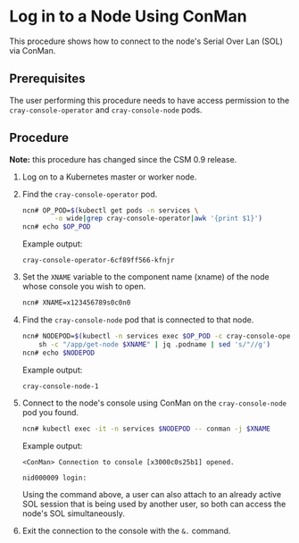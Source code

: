 # Log in to a Node Using ConMan

This procedure shows how to connect to the node's Serial Over Lan (SOL) via ConMan.

## Prerequisites

The user performing this procedure needs to have access permission to the `cray-console-operator` and `cray-console-node` pods.

## Procedure

**Note:** this procedure has changed since the CSM 0.9 release.

1. Log on to a Kubernetes master or worker node.

1. Find the `cray-console-operator` pod.

    ```bash
    ncn# OP_POD=$(kubectl get pods -n services \
            -o wide|grep cray-console-operator|awk '{print $1}')
    ncn# echo $OP_POD
    ```

    Example output:
    ```text
    cray-console-operator-6cf89ff566-kfnjr
    ```


1. Set the `XNAME` variable to the component name (xname) of the node whose console you wish to open.

    ```bash
    ncn# XNAME=x123456789s0c0n0
    ```

3. Find the `cray-console-node` pod that is connected to that node.

    ```bash
    ncn# NODEPOD=$(kubectl -n services exec $OP_POD -c cray-console-operator -- \
        sh -c "/app/get-node $XNAME" | jq .podname | sed 's/"//g')
    ncn# echo $NODEPOD
    ```

    Example output:
    ```text
    cray-console-node-1
    ```

4. Connect to the node's console using ConMan on the `cray-console-node` pod you found.

    ```bash
    ncn# kubectl exec -it -n services $NODEPOD -- conman -j $XNAME
    ```

    Example output:
    ```text
    <ConMan> Connection to console [x3000c0s25b1] opened.

    nid000009 login:
    ```

    Using the command above, a user can also attach to an already active SOL session that is being used by another user, so both can access the node's SOL simultaneously.

5. Exit the connection to the console with the `&.` command.
